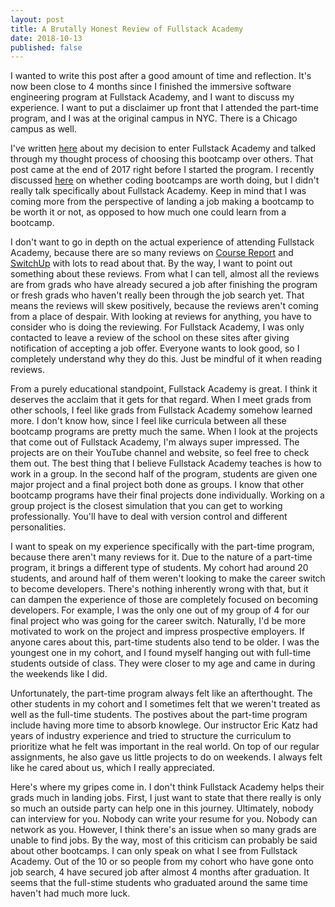 ```yaml
---
layout: post
title: A Brutally Honest Review of Fullstack Academy
date: 2018-10-13
published: false
---
```


I wanted to write this post after a good amount of time and reflection. It's now been close to 4 months since I finished the immersive software engineering program at Fullstack Academy, and I want to discuss my experience. I want to put a disclaimer up front that I attended the part-time program, and I was at the original campus in NYC. There is a Chicago campus as well.

I've written [here](http://www.marcopchen.com/2017/12/29/changing-careers-and-coding-bootcamps.html) about my decision to enter Fullstack Academy and talked through my thought process of choosing this bootcamp over others. That post came at the end of 2017 right before I started the program. I recently discussed [here](http://www.marcopchen.com/2018/08/20/truth-about-coding-bootcamps.html) on whether coding bootcamps are worth doing, but I didn't really talk specifically about Fullstack Academy. Keep in mind that I was coming more from the perspective of landing a job making a bootcamp to be worth it or not, as opposed to how much one could learn from a bootcamp.

I don't want to go in depth on the actual experience of attending Fullstack Academy, because there are so many reviews on [Course Report](https://www.coursereport.com/) and [SwitchUp](https://www.switchup.org/) with lots to read about that. By the way, I want to point out something about these reviews. From what I can tell, almost all the reviews are from grads who have already secured a job after finishing the program or fresh grads who haven't really been through the job search yet. That means the reviews will skew positively, because the reviews aren't coming from a place of despair. With looking at reviews for anything, you have to consider who is doing the reviewing. For Fullstack Academy, I was only contacted to leave a review of the school on these sites after giving notification of accepting a job offer. Everyone wants to look good, so I completely understand why they do this. Just be mindful of it when reading reviews.

From a purely educational standpoint, Fullstack Academy is great. I think it deserves the acclaim that it gets for that regard. When I meet grads from other schools, I feel like grads from Fullstack Academy somehow learned more. I don't know how, since I feel like curricula between all these bootcamp programs are pretty much the same. When I look at the projects that come out of Fullstack Academy, I'm always super impressed. The projects are on their YouTube channel and website, so feel free to check them out. The best thing that I believe Fullstack Academy teaches is how to work in a group. In the second half of the program, students are given one major project and a final project both done as groups. I know that other bootcamp programs have their final projects done individually. Working on a group project is the closest simulation that you can get to working professionally. You'll have to deal with version control and different personalities.

I want to speak on my experience specifically with the part-time program, because there aren't many reviews for it. Due to the nature of a part-time program, it brings a different type of students. My cohort had around 20 students, and around half of them weren't looking to make the career switch to become developers. There's nothing inherently wrong with that, but it can dampen the experience of those are completely focused on becoming developers. For example, I was the only one out of my group of 4 for our final project who was going for the career switch. Naturally, I'd be more motivated to work on the project and impress prospective employers. If anyone cares about this, part-time students also tend to be older. I was the youngest one in my cohort, and I found myself hanging out with full-time students outside of class. They were closer to my age and came in during the weekends like I did.

Unfortunately, the part-time program always felt like an afterthought. The other students in my cohort and I sometimes felt that we weren't treated as well as the full-time students. The postives about the part-time program include having more time to absorb knowlege. Our instructor Eric Katz had years of industry experience and tried to structure the curriculum to prioritize what he felt was important in the real world. On top of our regular assignments, he also gave us little projects to do on weekends. I always felt like he cared about us, which I really appreciated.

Here's where my gripes come in. I don't think Fullstack Academy helps their grads much in landing jobs. First, I just want to state that there really is only so much an outside party can help one in this journey. Ultimately, nobody can interview for you. Nobody can write your resume for you. Nobody can network as you. However, I think there's an issue when so many grads are unable to find jobs. By the way, most of this criticism can probably be said about other bootcamps. I can only speak on what I see from Fullstack Academy. Out of the 10 or so people from my cohort who have gone onto job search, 4 have secured job after almost 4 months after graduation. It seems that the full-stime students who graduated around the same time haven't had much more luck.
